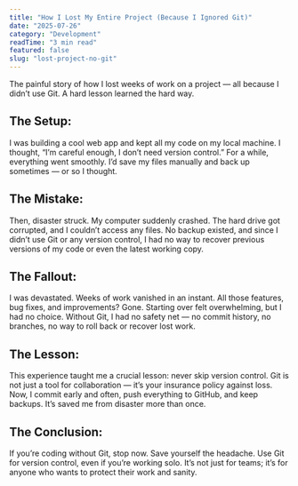 ```yaml
---
title: "How I Lost My Entire Project (Because I Ignored Git)"
date: "2025-07-26"
category: "Development"
readTime: "3 min read"
featured: false
slug: "lost-project-no-git"
---
```


The painful story of how I lost weeks of work on a project — all because I didn’t use Git. A hard lesson learned the hard way.

## **The Setup:**

I was building a cool web app and kept all my code on my local machine. I thought, “I’m careful enough, I don’t need version control.” For a while, everything went smoothly. I’d save my files manually and back up sometimes — or so I thought.

## **The Mistake:**

Then, disaster struck. My computer suddenly crashed. The hard drive got corrupted, and I couldn’t access any files. No backup existed, and since I didn’t use Git or any version control, I had no way to recover previous versions of my code or even the latest working copy.

## **The Fallout:**

I was devastated. Weeks of work vanished in an instant. All those features, bug fixes, and improvements? Gone. Starting over felt overwhelming, but I had no choice. Without Git, I had no safety net — no commit history, no branches, no way to roll back or recover lost work.

## **The Lesson:**

This experience taught me a crucial lesson: never skip version control. Git is not just a tool for collaboration — it’s your insurance policy against loss. Now, I commit early and often, push everything to GitHub, and keep backups. It’s saved me from disaster more than once.

## **The Conclusion:**
If you’re coding without Git, stop now. Save yourself the headache. Use Git for version control, even if you’re working solo. It’s not just for teams; it’s for anyone who wants to protect their work and sanity.
